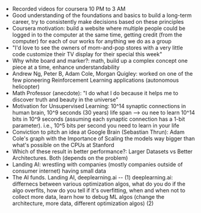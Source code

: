- Recorded videos for coursera 10 PM to 3 AM  
- Good understanding of the foundations and basics to build a long-term career, try to consistently make decisions based on these principles  
- Coursera motivation: build a website where multiple people could be logged in to the computer at the same time, getting credit (from the computer) for each of our works for anything we do as a group  
- "I'd love to see the owners of mom-and-pop stores with a very little code customize their TV display for their special this week"  
- Why white board and marker?: math, build up a complex concept one piece at a time, enhance understandability  
- Andrew Ng, Peter B, Adam Cole, Morgan Quigley: worked on one of the few pioneering Reinforcement Learning applications (autonomous helicopter)  
- Math Professor (anecdote): "I do what I do because it helps me to discover truth and beauty in the universe"  
- Motivation for Unsupervised Learning: 10^14 synaptic connections in human brain, 10^9 seconds (30 years) life span --> ou nee to learn 10^14 bits in 10^9 seconds (assuming each synaptic connection has a 1-bit parameter). i.e., 10^5 bits per second you need to learn in your life  
- Conviction to pitch an idea at Google Brain (Sebastian Thrun): Adam Cole's graph with the Importance of Scaling the models way bigger than what's possible on the CPUs at Stanford  
- Which of these result in better performance?: Larger Datasets vs Better Architectures. Both (depends on the problem)  
- Landing AI: wrestling with companies (mostly companies outside of consumer internet) having small data  
- The AI funds. Landing AI, deeplearning.ai -- (1) deeplearning.ai: differnecs between various optimization algos, what do you do if the algo overfits, how do you tell if it's overfitting, when and when not to collect more data, learn how to debug ML algos (change the architecture, more data, different optimization algos) (2)


